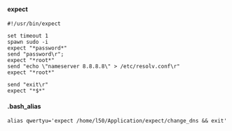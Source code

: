 #### expect
    #!/usr/bin/expect

    set timeout 1
    spawn sudo -i
    expect "*password*"
    send "password\r";
    expect "*root*"
    send "echo \"nameserver 8.8.8.8\" > /etc/resolv.conf\r"
    expect "*root*"

    send "exit\r"
    expect "*$*"
    
#### .bash_alias
    alias qwertyu='expect /home/l50/Application/expect/change_dns && exit'
